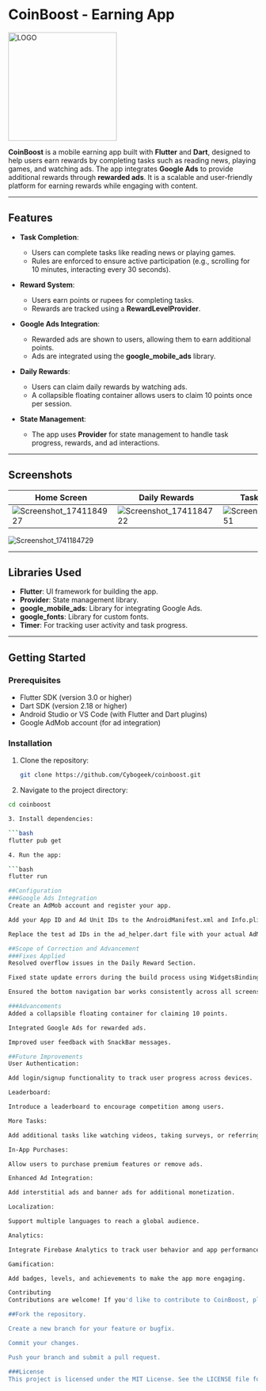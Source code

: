 # CoinBoost - Earning App
<img width="219" alt="LOGO" src="https://github.com/user-attachments/assets/c598c15c-5376-4a2a-baa3-f7cffca0241a" />


**CoinBoost** is a mobile earning app built with **Flutter** and **Dart**, designed to help users earn rewards by completing tasks such as reading news, playing games, and watching ads. The app integrates **Google Ads** to provide additional rewards through **rewarded ads**. It is a scalable and user-friendly platform for earning rewards while engaging with content.

---

## Features

- **Task Completion**:
  - Users can complete tasks like reading news or playing games.
  - Rules are enforced to ensure active participation (e.g., scrolling for 10 minutes, interacting every 30 seconds).

- **Reward System**:
  - Users earn points or rupees for completing tasks.
  - Rewards are tracked using a **RewardLevelProvider**.

- **Google Ads Integration**:
  - Rewarded ads are shown to users, allowing them to earn additional points.
  - Ads are integrated using the **google_mobile_ads** library.

- **Daily Rewards**:
  - Users can claim daily rewards by watching ads.
  - A collapsible floating container allows users to claim 10 points once per session.

- **State Management**:
  - The app uses **Provider** for state management to handle task progress, rewards, and ad interactions.

---

## Screenshots

| Home Screen | Daily Rewards | Task Show Page |
|-------------|---------------|----------------|
| ![Screenshot_1741184927](https://github.com/user-attachments/assets/e435f2bc-7be4-4461-8e63-a2adc3b6e187) | ![Screenshot_1741184722](https://github.com/user-attachments/assets/34aa584a-f655-4e8f-8884-5651fb02154f)| ![Screenshot_1741184751](https://github.com/user-attachments/assets/df806124-72c0-4192-89b0-7d0a13b96070) |


![Screenshot_1741184729](https://github.com/user-attachments/assets/7e86a056-ea0d-48a9-9ac7-6b7f9ae606b9)



---

## Libraries Used

- **Flutter**: UI framework for building the app.
- **Provider**: State management library.
- **google_mobile_ads**: Library for integrating Google Ads.
- **google_fonts**: Library for custom fonts.
- **Timer**: For tracking user activity and task progress.

---

## Getting Started

### Prerequisites

- Flutter SDK (version 3.0 or higher)
- Dart SDK (version 2.18 or higher)
- Android Studio or VS Code (with Flutter and Dart plugins)
- Google AdMob account (for ad integration)

### Installation

1. Clone the repository:
   ```bash
   git clone https://github.com/Cybogeek/coinboost.git

2. Navigate to the project directory:

  ```bash
  cd coinboost

3. Install dependencies:

 ```bash
  flutter pub get

4. Run the app:

  ```bash
  flutter run

##Configuration
###Google Ads Integration
Create an AdMob account and register your app.

Add your App ID and Ad Unit IDs to the AndroidManifest.xml and Info.plist files.

Replace the test ad IDs in the ad_helper.dart file with your actual AdMob ad unit IDs.

##Scope of Correction and Advancement
###Fixes Applied
Resolved overflow issues in the Daily Reward Section.

Fixed state update errors during the build process using WidgetsBinding.instance.addPostFrameCallback.

Ensured the bottom navigation bar works consistently across all screens.

###Advancements
Added a collapsible floating container for claiming 10 points.

Integrated Google Ads for rewarded ads.

Improved user feedback with SnackBar messages.

##Future Improvements
User Authentication:

Add login/signup functionality to track user progress across devices.

Leaderboard:

Introduce a leaderboard to encourage competition among users.

More Tasks:

Add additional tasks like watching videos, taking surveys, or referring friends.

In-App Purchases:

Allow users to purchase premium features or remove ads.

Enhanced Ad Integration:

Add interstitial ads and banner ads for additional monetization.

Localization:

Support multiple languages to reach a global audience.

Analytics:

Integrate Firebase Analytics to track user behavior and app performance.

Gamification:

Add badges, levels, and achievements to make the app more engaging.

Contributing
Contributions are welcome! If you'd like to contribute to CoinBoost, please follow these steps:

##Fork the repository.

Create a new branch for your feature or bugfix.

Commit your changes.

Push your branch and submit a pull request.

###License
This project is licensed under the MIT License. See the LICENSE file for details.

